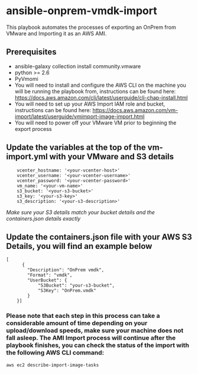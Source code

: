 # ansible-onprem-vmdk-import

This playbook automates the processes of exporting an OnPrem from VMware and Importing it as an AWS AMI. 

## Prerequisites

- ansible-galaxy collection install community.vmware
- python >= 2.6
- PyVmomi
- You will need to install and configure the AWS CLI on the machine you will be running the playbook from, instructions can be found here:  https://docs.aws.amazon.com/cli/latest/userguide/cli-chap-install.html
- You will need to set up your AWS Import IAM role and bucket, instructions can be found here:  https://docs.aws.amazon.com/vm-import/latest/userguide/vmimport-image-import.html
- You will need to power off your VMware VM prior to beginning the export process

## Update the variables at the top of the vm-import.yml with your VMware and S3 details

```
    vcenter_hostname: '<your-vcenter-host>'
    vcenter_username: '<your-vcenter-username>'
    vcenter_password: '<your-vcenter-password>'
    vm_name: '<your-vm-name>'
    s3_bucket: '<your-s3-bucket>'
    s3_key: '<your-s3-key>'
    s3_description: '<your-s3-description>'
```
*Make sure your S3 details match your bucket details and the containers.json details exactly*

## Update the containers.json file with your AWS S3 Details, you will find an example below

```
[
      {
        "Description": "OnPrem vmdk",
        "Format": "vmdk",
        "UserBucket": {
            "S3Bucket": "your-s3-bucket",
            "S3Key": "OnPrem.vmdk"
        }
    }]
```

### Please note that each step in this process can take a considerable amount of time depending on your upload/download speeds, make sure your machine does not fall asleep.  The AMI Import process will continue after the playbook finishes, you can check the status of the import with the following AWS CLI command:
```
aws ec2 describe-import-image-tasks
```



